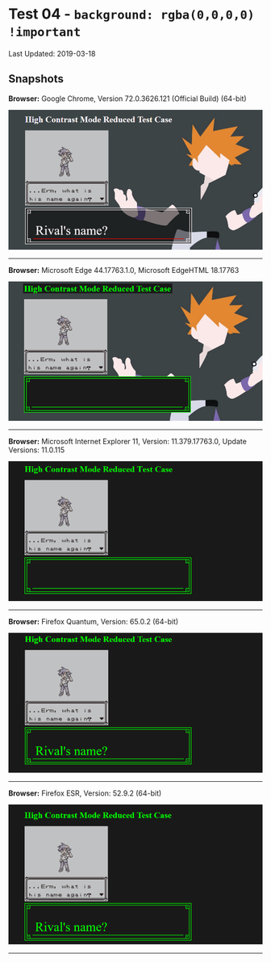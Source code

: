 # Test 04 - `background: rgba(0,0,0,0) !important`
Last Updated: 2019-03-18

## Snapshots
**Browser:** Google Chrome, Version 72.0.3626.121 (Official Build) (64-bit)

![Chrome Snapshot](/04-rgba%20!important/snapshots/GoogleChrome.png)
___
**Browser:** Microsoft Edge 44.17763.1.0, Microsoft EdgeHTML 18.17763

![Edge Snapshot](/04-rgba%20!important/snapshots/MicrosoftEdge_HCM.png)
___
**Browser:** Microsoft Internet Explorer 11, Version: 11.379.17763.0, Update Versions: 11.0.115

![Internet Explorer Snapshot](/04-rgba%20!important/snapshots/InternetExplorer_HCM.png)
___
**Browser:** Firefox Quantum, Version: 65.0.2 (64-bit)

![Firefox Quantum Snapshot](/04-rgba%20!important/snapshots/FirefoxQuantum_HCM.png)
___
**Browser:** Firefox ESR, Version: 52.9.2 (64-bit)

![Firefox ESR Snapshot](/04-rgba%20!important/snapshots/FirefoxESR_HCM.png)
___
